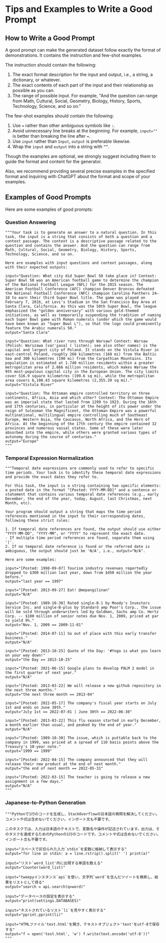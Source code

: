 # Tips and Examples to Write a Good Prompt

## How to Write a Good Prompt

A good prompt can make the generated dataset
follow exactly the format of demonstrations.
It contains the instruction and few-shot examples.

The instruction should contain the following:

1. The exact format description for the input
and output, i.e., a string, a dictionary, or whatever.
2. The exact contents of each part of the
input and their relationship as possible as you can.
3. The range of possible input. For example,
"And the question can range from Math, Cultural,
Social, Geometry, Biology, History, Sports, Technology,
Science, and so on."

The few-shot examples should contain the following:

1. Use `=` rather than other ambiguous symbols like `:`.
2. Avoid unnecessary line breaks at the beginning.
For example, `input=""` is better than breaking
the line after `=`.
3. Use `input` rather than `Input`, `output` is
preferable likewise.
4. Wrap the `input` and `output` into a string with `“”`.

Though the examples are optional, we strongly
suggest including them to guide the format and
content for the generator.

Also, we recommend providing several precise examples
in the specified format and inquiring with ChatGPT
about the format and scope of your examples.

## Examples of Good Prompts

Here are some examples of good prompts:

### Question Answering

```text
"""Your task is to generate an answer to a natural question. In this task, the input is a string that consists of both a question and a context passage. The context is a descriptive passage related to the question and contains the answer. And the question can range from Math, Cultural, Social, Geometry, Biology, History, Sports, Technology, Science, and so on.

Here are examples with input questions and context passages, along with their expected outputs:

input="Question: What city did Super Bowl 50 take place in? Context: Super Bowl 50 was an American football game to determine the champion of the National Football League (NFL) for the 2015 season. The American Football Conference (AFC) champion Denver Broncos defeated the National Football Conference (NFC) champion Carolina Panthers 24–10 to earn their third Super Bowl title. The game was played on February 7, 2016, at Levi's Stadium in the San Francisco Bay Area at Santa Clara, California. As this was the 50th Super Bowl, the league emphasized the "golden anniversary" with various gold-themed initiatives, as well as temporarily suspending the tradition of naming each Super Bowl game with Roman numerals (under which the game would have been known as "Super Bowl L"), so that the logo could prominently feature the Arabic numerals 50."
output="Santa Clara"

input="Question: What river runs through Warsaw? Context: Warsaw (Polish: Warszawa [varˈʂava] ( listen); see also other names) is the capital and largest city of Poland. It stands on the Vistula River in east-central Poland, roughly 260 kilometres (160 mi) from the Baltic Sea and 300 kilometres (190 mi) from the Carpathian Mountains. Its population is estimated at 1.740 million residents within a greater metropolitan area of 2.666 million residents, which makes Warsaw the 9th most-populous capital city in the European Union. The city limits cover 516.9 square kilometres (199.6 sq mi), while the metropolitan area covers 6,100.43 square kilometres (2,355.39 sq mi)."
output="Vistula River"

input="Question: The Ottoman empire controlled territory on three continents, Africa, Asia and which other? Context: The Ottoman Empire was an imperial state that lasted from 1299 to 1923. During the 16th and 17th centuries, in particular at the height of its power under the reign of Suleiman the Magnificent, the Ottoman Empire was a powerful multinational, multilingual empire controlling much of Southeast Europe, Western Asia, the Caucasus, North Africa, and the Horn of Africa. At the beginning of the 17th century the empire contained 32 provinces and numerous vassal states. Some of these were later absorbed into the empire, while others were granted various types of autonomy during the course of centuries."
output="Europe"
"""
```

### Temporal Expression Normalization

```text
"""Temporal date expressions are commonly used to refer to specific time periods. Your task is to identify these temporal date expressions and provide the exact dates they refer to.

For this task, the input is a string containing two specific elements: a posted date in the format "[Posted: YYYY-MM-DD]" and a sentence or statement that contains various temporal date references (e.g., early December, the end of the year, today, August, last Christmas, next Month, etc).

Your program should output a string that maps the time period references mentioned in the input to their corresponding dates, following these strict rules:

1. If temporal date references are found, the output should use either "YYYY-MM-DD", "YYYY-MM", or "YYYY" to represent the exact date.
- If multiple time period references are found, separate them using '|'.
2. If no temporal date reference is found or the referred date is ambiguous, the output should just be 'N/A', i.e., output="N/A".

Here are some examples:

input="[Posted: 1998-09-07] Tourism industry revenues reportedly dropped to $300 million last year, down from $450 million the year before."
output="last year == 1997"

input="[Posted: 2013-09-27] Eat! @mepangilinan"
output="N/A"

input="[Posted: 1989-10-30] Rated single-B-1 by Moody's Investors Service Inc. and single-B-plus by Standard amp Poor's Corp., the issue will be sold through underwriters led by Goldman, Sachs amp Co. Hertz Corp. -- $100 million of senior notes due Nov. 1, 2009, priced at par to yield 9%."
output="Nov. 1, 2009 == 2009-11-01"

input="[Posted: 2014-07-11] So out of place with this early transfer business."
output="N/A"

input="[Posted: 2013-10-25] Quote of the Day: '#Yoga is what you learn on your way down!"
output="the Day == 2013-10-25"

input="[Posted: 2021-06-15] Google plans to develop PALM 2 model in the first quarter of next year."
output="N/A"

input="[Posted: 2013-03-22] We will release a new github repository in the next three months."
output="the next three month == 2013-04"

input="[Posted: 2022-05-17] The company's fiscal year starts on July 1st and ends on June 30th."
output="July 1st == 2022-07-01 | June 30th == 2022-06-30"

input="[Posted: 2013-03-22] This flu season started in early December, a month earlier than usual, and peaked by the end of year."
output="N/A"

input="[Posted: 1989-10-30] The issue, which is puttable back to the company in 1999, was priced at a spread of 110 basis points above the Treasury's 10-year note."
output="1999 == 1999"

input="[Posted: 2022-04-15] The company announced that they will release their new product at the end of next month."
output="the end of next month == 2022-05-31"

input="[Posted: 2022-03-15] The teacher is going to release a new assignment in a few days."
output="N/A"
"""
```

### Japanese-to-Python Generation

```text
"""Pythonで1行のコードを生成し、StackOverflowの日本語の質問を解決してください。コメントや式は含めないでください。インポート文も不要です。

このタスクでは、入力は日本語のテキストで、変数名や操作が記述されています。出力は、そのタスクを達成するためのPythonの1行のコードです。コメントや式は含めないでください。インポート文も不要です。

input="スペースで区切られた入力`stdin`を変数に格納して表示する"
output="for line in stdin: a = line.rstrip().split(' ') print(a)"

input="リスト`word_list'内に出現する単語を数える"
output="Counter(word_list)"

input="tweepyインスタンス`api`を使い、文字列`word`を含んだツイートを検索し、結果をリストとして得る"
output="search = api.search(q=word)"

input="データベースの設定を表示する"
output="print(settings.DATABASES)"

input="ネストされているリスト`li`を見やすく表示する"
output="pprint.pprint(li)"

input="HTMLファイル'test.html'を開き、テキストオブジェクト'text'をutf-8で保存する"
output="f = open('test.html', 'w') f.write(text.encode('utf-8'))"
"""
```
